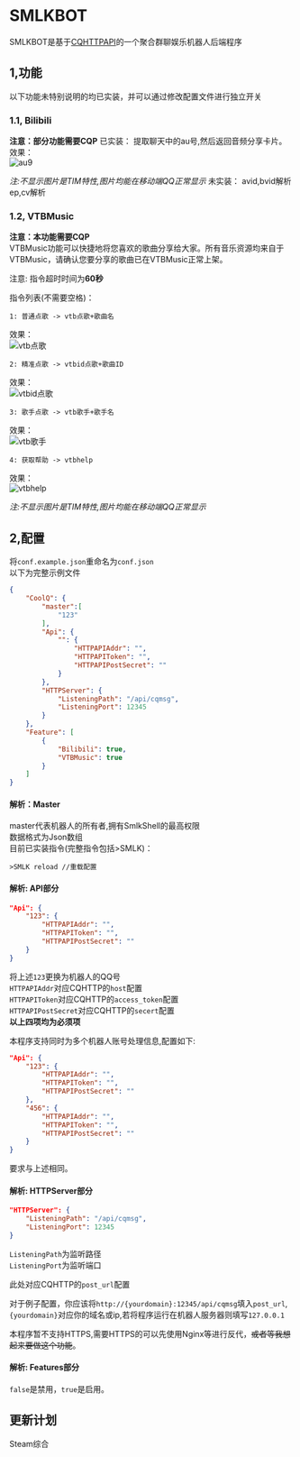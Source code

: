 # SMLKBOT
SMLKBOT是基于[CQHTTPAPI](https://github.com/richardchien/coolq-http-api)的一个聚合群聊娱乐机器人后端程序  

## 1,功能
以下功能未特别说明的均已实装，并可以通过修改配置文件进行独立开关  


### 1.1, Bilibili
**注意：部分功能需要CQP**
已实装：
提取聊天中的au号,然后返回音频分享卡片。  
效果：  
![au9](docs/au9.png)  

*注:不显示图片是TIM特性,图片均能在移动端QQ正常显示*
未实装：
avid,bvid解析
ep,cv解析

### 1.2, VTBMusic
**注意：本功能需要CQP**  
VTBMusic功能可以快捷地将您喜欢的歌曲分享给大家。所有音乐资源均来自于VTBMusic，请确认您要分享的歌曲已在VTBMusic正常上架。  

注意: 指令超时时间为**60秒**  

指令列表(不需要空格)：
```  
1: 普通点歌 -> vtb点歌+歌曲名
```
效果：  
![vtb点歌](docs/vtb1.png) 
```  
2: 精准点歌 -> vtbid点歌+歌曲ID  
```
效果：  
![vtbid点歌](docs/vtb2.png) 
```
3: 歌手点歌 -> vtb歌手+歌手名  
```
效果：  
![vtb歌手](docs/vtb3.png) 
```
4: 获取帮助 -> vtbhelp
```
效果：  
![vtbhelp](docs/vtbhelp.png)  

*注:不显示图片是TIM特性,图片均能在移动端QQ正常显示*

## 2,配置
将`conf.example.json`重命名为`conf.json`  
以下为完整示例文件  
```json
{
    "CoolQ": {
        "master":[
            "123"
        ],
        "Api": {
            "": {
                "HTTPAPIAddr": "",
                "HTTPAPIToken": "",
                "HTTPAPIPostSecret": ""
            }
        },
        "HTTPServer": {
            "ListeningPath": "/api/cqmsg",
            "ListeningPort": 12345
        }
    },
    "Feature": [
        {
            "Bilibili": true,
            "VTBMusic": true
        }
    ]
}
```  
#### 解析：Master
master代表机器人的所有者,拥有SmlkShell的最高权限  
数据格式为Json数组  
目前已实装指令(完整指令包括>SMLK)： 
```
>SMLK reload //重载配置
```
#### 解析: API部分  

```json
"Api": {
    "123": {
        "HTTPAPIAddr": "",
        "HTTPAPIToken": "",
        "HTTPAPIPostSecret": ""
    }
}
```
将上述`123`更换为机器人的QQ号  
`HTTPAPIAddr`对应CQHTTP的`host`配置  
`HTTPAPIToken`对应CQHTTP的`access_token`配置  
`HTTPAPIPostSecret`对应CQHTTP的`secert`配置  
**以上四项均为必须项**  

本程序支持同时为多个机器人账号处理信息,配置如下:
```json
"Api": {
    "123": {
        "HTTPAPIAddr": "",
        "HTTPAPIToken": "",
        "HTTPAPIPostSecret": ""
    },
    "456": {
        "HTTPAPIAddr": "",
        "HTTPAPIToken": "",
        "HTTPAPIPostSecret": ""
    }
}     
```
要求与上述相同。

#### 解析: HTTPServer部分
```json
"HTTPServer": {
    "ListeningPath": "/api/cqmsg",
    "ListeningPort": 12345
}
```
`ListeningPath`为监听路径  
`ListeningPort`为监听端口  

此处对应CQHTTP的`post_url`配置  

对于例子配置，你应该将`http://{yourdomain}:12345/api/cqmsg`填入`post_url`,`{yourdomain}`对应你的域名或ip,若将程序运行在机器人服务器则填写`127.0.0.1`  

本程序暂不支持HTTPS,需要HTTPS的可以先使用Nginx等进行反代，~~或者等我想起来要做这个功能~~。
#### 解析: Features部分
`false`是禁用，`true`是启用。

## 更新计划
Steam综合